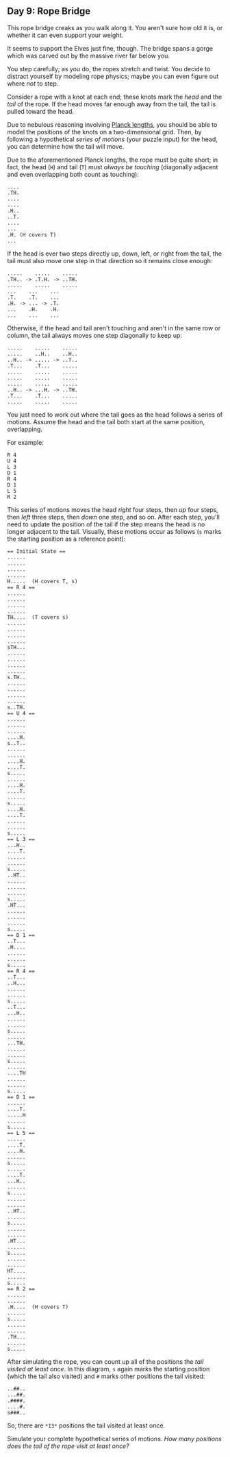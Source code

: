Day 9: Rope Bridge
------------------

This rope bridge creaks as you walk along it. You aren't sure how old it is, or whether it can even support your weight.


It seems to support the Elves just fine, though. The bridge spans a gorge which was carved out by the massive river far below you.


You step carefully; as you do, the ropes stretch and twist. You decide to distract yourself by modeling rope physics; maybe you can even figure out where *not* to step.


Consider a rope with a knot at each end; these knots mark the *head* and the *tail* of the rope. If the head moves far enough away from the tail, the tail is pulled toward the head.


Due to nebulous reasoning involving [Planck lengths](https://en.wikipedia.org/wiki/Planck_units#Planck_length), you should be able to model the positions of the knots on a two-dimensional grid. Then, by following a hypothetical *series of motions* (your puzzle input) for the head, you can determine how the tail will move.


Due to the aforementioned Planck lengths, the rope must be quite short; in fact, the head (`H`) and tail (`T`) must *always be touching* (diagonally adjacent and even overlapping both count as touching):



```
....
.TH.
....
....
.H..
..T.
....
...
.H. (H covers T)
...

```

If the head is ever two steps directly up, down, left, or right from the tail, the tail must also move one step in that direction so it remains close enough:



```
.....    .....    .....
.TH.. -> .T.H. -> ..TH.
.....    .....    .....
...    ...    ...
.T.    .T.    ...
.H. -> ... -> .T.
...    .H.    .H.
...    ...    ...

```

Otherwise, if the head and tail aren't touching and aren't in the same row or column, the tail always moves one step diagonally to keep up:



```
.....    .....    .....
.....    ..H..    ..H..
..H.. -> ..... -> ..T..
.T...    .T...    .....
.....    .....    .....
.....    .....    .....
.....    .....    .....
..H.. -> ...H. -> ..TH.
.T...    .T...    .....
.....    .....    .....

```

You just need to work out where the tail goes as the head follows a series of motions. Assume the head and the tail both start at the same position, overlapping.


For example:



```
R 4
U 4
L 3
D 1
R 4
D 1
L 5
R 2

```

This series of motions moves the head *right* four steps, then *up* four steps, then *left* three steps, then *down* one step, and so on. After each step, you'll need to update the position of the tail if the step means the head is no longer adjacent to the tail. Visually, these motions occur as follows (`s` marks the starting position as a reference point):



```
== Initial State ==
......
......
......
......
H.....  (H covers T, s)
== R 4 ==
......
......
......
......
TH....  (T covers s)
......
......
......
......
sTH...
......
......
......
......
s.TH..
......
......
......
......
s..TH.
== U 4 ==
......
......
......
....H.
s..T..
......
......
....H.
....T.
s.....
......
....H.
....T.
......
s.....
....H.
....T.
......
......
s.....
== L 3 ==
...H..
....T.
......
......
s.....
..HT..
......
......
......
s.....
.HT...
......
......
......
s.....
== D 1 ==
..T...
.H....
......
......
s.....
== R 4 ==
..T...
..H...
......
......
s.....
..T...
...H..
......
......
s.....
......
...TH.
......
......
s.....
......
....TH
......
......
s.....
== D 1 ==
......
....T.
.....H
......
s.....
== L 5 ==
......
....T.
....H.
......
s.....
......
....T.
...H..
......
s.....
......
......
..HT..
......
s.....
......
......
.HT...
......
s.....
......
......
HT....
......
s.....
== R 2 ==
......
......
.H....  (H covers T)
......
s.....
......
......
.TH...
......
s.....

```

After simulating the rope, you can count up all of the positions the *tail visited at least once*. In this diagram, `s` again marks the starting position (which the tail also visited) and `#` marks other positions the tail visited:



```
..##..
...##.
.####.
....#.
s###..

```

So, there are `*13*` positions the tail visited at least once.


Simulate your complete hypothetical series of motions. *How many positions does the tail of the rope visit at least once?*


